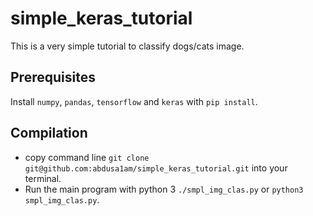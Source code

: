 # simple_keras_tutorial
This is a very simple tutorial to classify dogs/cats image.
## Prerequisites
Install `numpy`, `pandas`, `tensorflow` and `keras` with `pip install`.
## Compilation
- copy command line `git clone git@github.com:abdusa1am/simple_keras_tutorial.git` into your terminal.
- Run the main program with python 3 `./smpl_img_clas.py` or `python3 smpl_img_clas.py`.
